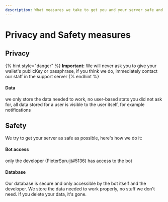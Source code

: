 ```yaml
---
description: What measures we take to get you and your server safe and secure
---
```


# Privacy and Safety measures



## Privacy

{% hint style="danger" %}
**Important:** We will never ask you to give your wallet's publicKey or passphrase, if you think we do, immediately contact our staff in the support server
{% endhint %}

#### Data

we only store the data needed to work, no user-based stats you did not ask for, all data stored for a user is visible to the user itself, for example notifications

## Safety

We try to get your server as safe as possible, here's how we do it:

#### Bot access

only the developer (PieterSpruijt#5136) has access to the bot

#### Database

Our database is secure and only accessible by the bot itself and the developer. We store the data needed to work properly, no stuff we don't need. If you delete your data, it's gone.
